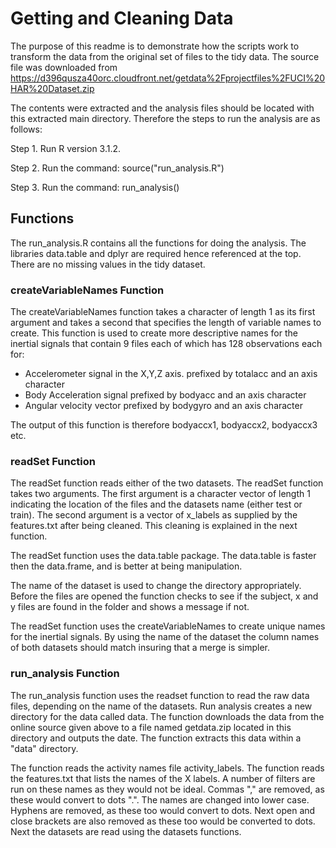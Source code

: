 

# Getting and Cleaning Data

The purpose of this readme is to demonstrate how the scripts work to transform the data from the 
original set of files to the tidy data. The source file was downloaded from 
https://d396qusza40orc.cloudfront.net/getdata%2Fprojectfiles%2FUCI%20HAR%20Dataset.zip 

The contents were extracted and the analysis files should be located with this extracted 
main directory. Therefore the steps to run the analysis are as follows:

Step 1. Run R version 3.1.2. 

Step 2. Run the command: source("run_analysis.R")

Step 3. Run the command: run_analysis()

## Functions

The run_analysis.R contains all the functions for doing the analysis. The libraries data.table
and dplyr are required hence referenced at the top. There are no missing values in the tidy dataset.

### createVariableNames Function

The createVariableNames function takes a character of length 1 as its first argument and takes
a second that specifies the length of variable names to create. This function is used to create
more descriptive names for the inertial signals that contain 9 files each of which has 128 
observations each for:
* Accelerometer signal in the X,Y,Z axis. prefixed by totalacc and an axis character
* Body Acceleration signal prefixed by bodyacc and an axis character
* Angular velocity vector prefixed by bodygyro and an axis character

The output of this function is therefore bodyaccx1, bodyaccx2, bodyaccx3 etc.

### readSet Function

The readSet function reads either of the two datasets. The readSet function takes two arguments. 
The first argument is a character vector of length 1 indicating the location of the files and 
the datasets name (either test or train).  The second argument is a vector of x_labels as
supplied by the features.txt after being cleaned. This cleaning is explained in the next function.

The readSet function uses the data.table package. The data.table is faster then the data.frame,
and is better at being manipulation.

The name of the dataset is used to change the directory appropriately. Before the files are opened 
the function checks to see if the subject, x and y  files are found in the folder and shows a
message if not. 

The readSet function uses the createVariableNames to create unique names for the inertial signals. 
By using the name of the dataset the column names of both datasets should match insuring that a 
merge is simpler.  

### run_analysis Function

The run_analysis function uses the readset function to read the raw data files, depending on the name 
of the datasets. Run analysis creates a new directory for the data called data. The function 
downloads the data from the online source given above to a file named getdata.zip located in this 
directory and outputs the date. The function extracts this data within a "data" directory. 

The function reads the activity names file activity_labels. The function reads the features.txt 
that lists the names of the X labels. A number of filters are run on these names as they would 
not be ideal. Commas "," are removed, as these would convert to dots ".". The names 
are changed into lower case. Hyphens are removed, as these too would convert to dots. Next open 
and close brackets are also removed as these too would be converted to dots. Next the datasets
are read using the datasets functions.